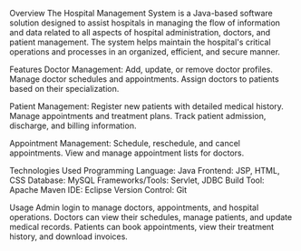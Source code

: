 Overview
The Hospital Management System is a Java-based software solution designed to assist hospitals in managing the flow of information and data related to all aspects of hospital administration, doctors, and patient management. The system helps maintain the hospital's critical operations and processes in an organized, efficient, and secure manner.

Features
Doctor Management:
Add, update, or remove doctor profiles.
Manage doctor schedules and appointments.
Assign doctors to patients based on their specialization.

Patient Management:
Register new patients with detailed medical history.
Manage appointments and treatment plans.
Track patient admission, discharge, and billing information.

Appointment Management:
Schedule, reschedule, and cancel appointments.
View and manage appointment lists for doctors.

Technologies Used
Programming Language: Java
Frontend: JSP, HTML, CSS
Database: MySQL
Frameworks/Tools: Servlet, JDBC
Build Tool: Apache Maven
IDE: Eclipse
Version Control: Git

Usage
Admin login to manage doctors, appointments, and hospital operations.
Doctors can view their schedules, manage patients, and update medical records.
Patients can book appointments, view their treatment history, and download invoices.
